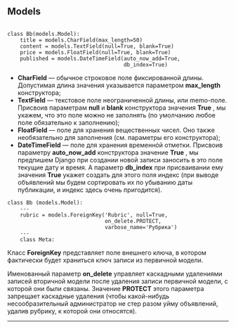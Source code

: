 Models
---

<img src="https://img.shields.io/badge/v-3.0-blue?style=for-the-badge" alt="">

    class Bb(models.Model):
        title = models.CharField(max_length=50)
        content = models.TextField(null=True, blank=True)
        price = models.FloatField(null=True, blank=True)
        published = models.DateTimeField(auto_now_add=True, 
                                         db_index=True)

<ul>
<li><b>CharField</b> — обычное строковое поле фиксированной длины. Допустимая длина значения указывается параметром <b>max_length</b> конструктора; </li>
<li><b>TextField</b> — текстовое поле неограниченной длины, или memo-поле. Присвоив параметрам <b>null</b> и <b>blank</b> конструктора значения <b>True</b> , мы укажем, что это поле
можно не заполнять (по умолчанию любое поле обязательно к заполнению); </li>
<li><b>FloatField</b> — поле для хранения вещественных чисел. Оно также необязательно для заполнения (см. параметры его конструктора);</li>
<li><b>DateTimeField</b> — поле для хранения временнóй отметки. Присвоив параметру <b>auto_now_add</b> конструктора значение <b>True</b> , мы предпишем Django при создании новой записи заносить в это поле текущие дату и время. А параметр <b>db_index</b> при присваивании ему значения <b>True</b> укажет создать для этого поля индекс (при выводе объявлений мы будем сортировать их по убыванию даты публикации, и индекс здесь очень пригодится).</li>
</ul>

    class Bb (models.Model):
        ---
        rubric = models.ForeignКey('Rubric', null=Тrue,
                                   on_delete.РRОТЕСТ, 
                                   varbose_паmе='Рубрика')
        ---
        class Meta:

Класс <b>ForeignKey</b> представляет поле внешнего ключа, в котором фактически будет храниться ключ записи из первичной модели.

Именованный параметр <b>on_delete</b> управляет каскадными удалениями записей вто­ричной модели после удаления записи первичной модели, с которой они были свя­заны. Значение <b>PROTECT</b> этого параметра запрещает каскадные удаления (чтобы какой-нибудь несообразительный администратор не стер разом уйму объявлений, удалив рубрику, к которой они относятся).

---
